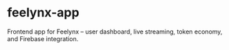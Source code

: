 # feelynx-app
Frontend app for Feelynx – user dashboard, live streaming, token economy, and Firebase integration.

